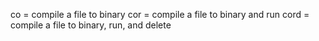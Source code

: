 co = compile a file to binary
cor = compile a file to binary and run
cord = compile a file to binary, run, and delete